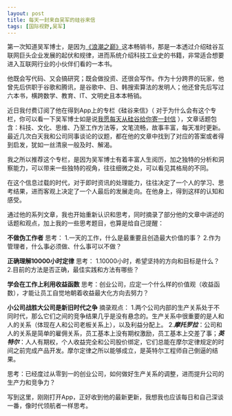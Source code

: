 ```yaml
---
layout: post
title: 每天一封来自吴军的硅谷来信
tags: [国际视野,吴军]
---
```


第一次知道吴军博士，是因为[《浪潮之巅》](https://book.douban.com/subject/6709783/)这本畅销书，那是一本透过介绍硅谷互联网巨头企业发展的起伏和规律，进而系统介绍科技工业史的书籍，非常适合想要进入互联网行业的小伙伴们看的一本书。

他既会写代码、又会搞研究；既会做投资、还很会写作。作为十分跨界的玩家，他曾先后供职于谷歌和腾讯，是谷歌中、日、韩搜索算法的发明人；他还曾先后写过六本书，横跨数学、教育、IT、文明史且本本畅销。

近日我付费订阅了他在得到App上的专栏《硅谷来信》（ 对于为什么会有这个专栏，你可以看一下吴军博士如是说[我愿每天从硅谷给你寄一封信](https://zhuanlan.zhihu.com/p/22950151) ），文章话题包含：科技、文化、思维、乃至工作方法等，文笔流畅，故事丰富，每天准时更新。最近几次白天我和公司同事谈论的议题，都在他的文章中找到了对应的答案或者得到启发，犹如一丝清泉一般及时、解渴。

我之所以推荐这个专栏，是因为吴军博士有着丰富人生阅历，加之独特的分析和洞察能力，可以带来一些独特的视角，往往细微之处，可以看见其格局的不同。

在这个信息过载的时代，对于即时资讯的处理能力，往往决定了一个人的学习、思考结果，进而客观上决定了一个人最后的发展走向。在他身上，得到这样的认知和感受。

通过他的系列文章，我也开始重新认识和思考，同时摘录了部分他的文章中讲述的话题和观点，加上我的一些思考题目，也算是给自己提醒：

**不做伪工作者**
思考：
1.一天的工作，什么是最重要且创造最大价值的事？
2.作为管理者，什么事必须做、什么事可以不做？

**正确理解10000小时定律**
思考：
1.10000小时，希望坚持的方向和目标是什么？
2.目前的方法是否正确，最佳实践和方法有哪些？

**学会在工作上利用收益函数**
思考：创业公司，应定一个什么样的价值观（收益函数），才能让员工自觉地朝着收益最大化方向去努力？

**小公司战胜大公司是新旧时代之争**
摘录观点：
1.两个公司内部的生产关系处于不同时代，那么它们之间的竞争结果几乎是没有悬念的。生产关系中很重要的是人和人的关系（体现在人和公司老板关系上），以及利益分配上。
2.***摩托罗拉***：公司和人的关系是简单的雇佣关系，员工基本上没有期权激励，员工基本上交差了事；***英特尔***：人人有期权，个人收益完全和公司股价绑定，它们总能在摩尔定律规定的时间之前完成产品开发。摩尔定律之所以能够成立，是英特尔工程师自己倒逼的结果。

思考：已经度过从零到一的创业公司，如何做好生产关系的调整，进而提升公司的生产力和竞争力？

写到这里，刚刚打开App，正好收到他的最新更新，我想我也应该每日和自己深谈一番，像时代领航者一样思考。










